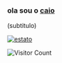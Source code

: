 ### ola sou o <a href="https://replit.com/@caiodoodiguin" target="_blank">caio</a>
(subtitulo)

[![estato](https://github-readme-stats.vercel.app/api?username=caiodocoduiguin&theme=dracula)](https://github.com/anuraghazra/github-readme-stats)


![Visitor Count](https://profile-counter.glitch.me/caiodocoduiguin/count.svg)
